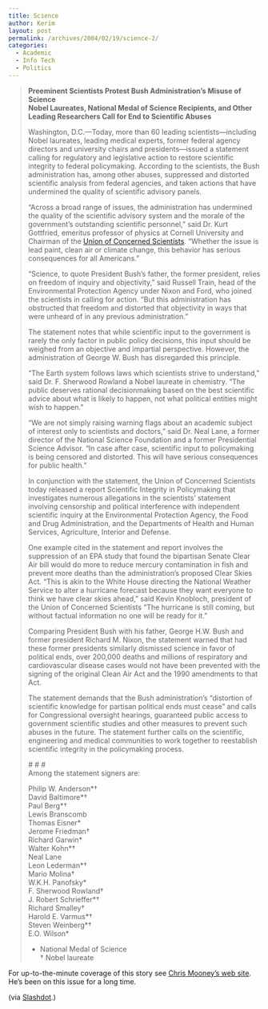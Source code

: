 ```yaml
---
title: Science
author: Kerim
layout: post
permalink: /archives/2004/02/19/science-2/
categories:
  - Academic
  - Info Tech
  - Politics
---
```

> **Preeminent Scientists Protest Bush Administration&#8217;s Misuse of Science  
> Nobel Laureates, National Medal of Science Recipients, and Other Leading Researchers Call for End to Scientific Abuses**
> 
> Washington, D.C.&#8212;Today, more than 60 leading scientists&#8212;including Nobel laureates, leading medical experts, former federal agency directors and university chairs and presidents&#8212;issued a statement calling for regulatory and legislative action to restore scientific integrity to federal policymaking. According to the scientists, the Bush administration has, among other abuses, suppressed and distorted scientific analysis from federal agencies, and taken actions that have undermined the quality of scientific advisory panels.
> 
> &#8220;Across a broad range of issues, the administration has undermined the quality of the scientific advisory system and the morale of the government&#8217;s outstanding scientific personnel,&#8221; said Dr. Kurt Gottfried, emeritus professor of physics at Cornell University and Chairman of the <a href="http://www.ucsusa.org/global_environment/rsi/rsirelease.html" onclick="_gaq.push(['_trackEvent', 'outbound-article', 'http://www.ucsusa.org/global_environment/rsi/rsirelease.html', 'Union of Concerned Scientists']);" >Union of Concerned Scientists</a>. &#8220;Whether the issue is lead paint, clean air or climate change, this behavior has serious consequences for all Americans.&#8221;&nbsp;
> 
> &#8220;Science, to quote President Bush&#8217;s father, the former president, relies on freedom of inquiry and objectivity,&#8221; said Russell Train, head of the Environmental Protection Agency under Nixon and Ford, who joined the scientists in calling for action. &#8220;But this administration has obstructed that freedom and distorted that objectivity in ways that were unheard of in any previous administration.&#8221;
> 
> The statement notes that while scientific input to the government is rarely the only factor in public policy decisions, this input should be weighed from an objective and impartial perspective. However, the administration of George W. Bush has disregarded this principle.
> 
> &#8220;The Earth system follows laws which scientists strive to understand,&#8221; said Dr. F. Sherwood Rowland a Nobel laureate in chemistry. &#8220;The public deserves rational decisionmaking based on the best scientific advice about what is likely to happen, not what political entities might wish to happen.&#8221;
> 
> &#8220;We are not simply raising warning flags about an academic subject of interest only to scientists and doctors,&#8221; said Dr. Neal Lane, a former director of the National Science Foundation and a former Presidential Science Advisor.&nbsp;&#8220;In case after case, scientific input to policymaking is being censored and distorted.&nbsp;This will have serious consequences for public health.&#8221;
> 
> In conjunction with the statement, the Union of Concerned Scientists today released a report&nbsp;Scientific Integrity in Policymaking that investigates numerous allegations in the scientists&#8217; statement involving censorship and political interference with independent scientific inquiry at the Environmental Protection Agency, the Food and Drug Administration, and the Departments of Health and Human Services, Agriculture, Interior and Defense.
> 
> One example cited in the statement and report involves the suppression of an EPA study that found the bipartisan Senate Clear Air bill would do more to reduce mercury contamination in fish and prevent more deaths than the administration&#8217;s proposed Clear Skies Act. &#8220;This is akin to the White House directing the National Weather Service to alter a hurricane forecast because they want everyone to think we have clear skies ahead,&#8221; said Kevin Knobloch, president of the Union of Concerned Scientists &#8220;The hurricane is still coming, but without factual information no one will be ready for it.&#8221;
> 
> Comparing President Bush with his father, George H.W. Bush and former president Richard M. Nixon, the statement warned that had these former presidents similarly dismissed science in favor of political ends, over 200,000 deaths and millions of respiratory and cardiovascular disease cases would not have been prevented with the signing of the original Clean Air Act and the 1990 amendments to that Act.
> 
> The statement demands that the Bush administration&#8217;s &#8220;distortion of scientific knowledge for partisan political ends must cease&#8221; and calls for Congressional oversight hearings, guaranteed public access to government scientific studies and other measures to prevent such abuses in the future.&nbsp;The statement further calls on the scientific, engineering and medical communities to work together to reestablish scientific integrity in the policymaking process.
> 
> \# # #  
> Among the statement signers are:
> 
> Philip W. Anderson*&dagger;  
> David Baltimore*&dagger;  
> Paul Berg*&dagger;  
> Lewis Branscomb  
> Thomas Eisner*  
> Jerome Friedman&dagger;  
> Richard Garwin*  
> Walter Kohn*&dagger;  
> Neal Lane  
> Leon Lederman*&dagger;  
> Mario Molina&dagger;  
> W.K.H. Panofsky*  
> F. Sherwood Rowland&dagger;  
> J. Robert Schrieffer*&dagger;  
> Richard Smalley&dagger;  
> Harold E. Varmus*&dagger;  
> Steven Weinberg*&dagger;  
> E.O. Wilson*
> 
> * National Medal of Science  
> &dagger; Nobel laureate

For up-to-the-minute coverage of this story see <a href="http://www.chriscmooney.com/blog.asp" onclick="_gaq.push(['_trackEvent', 'outbound-article', 'http://www.chriscmooney.com/blog.asp', 'Chris Mooney&#8217;s web site']);" >Chris Mooney&#8217;s web site</a>. He&#8217;s been on this issue for a long time.

(via <a href="http://slashdot.org/article.pl?sid=04/02/19/1717201" onclick="_gaq.push(['_trackEvent', 'outbound-article', 'http://slashdot.org/article.pl?sid=04/02/19/1717201', 'Slashdot']);" >Slashdot</a>.)

